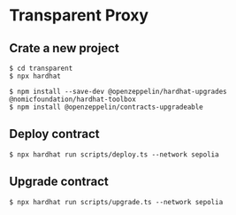 # Transparent Proxy

## Crate a new project
```
$ cd transparent
$ npx hardhat

$ npm install --save-dev @openzeppelin/hardhat-upgrades @nomicfoundation/hardhat-toolbox
$ npm install @openzeppelin/contracts-upgradeable
```

## Deploy contract
```
$ npx hardhat run scripts/deploy.ts --network sepolia
```

## Upgrade contract
```
$ npx hardhat run scripts/upgrade.ts --network sepolia
```
